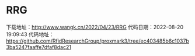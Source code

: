 # RRG
下载地址：http://www.wangk.cn/2022/04/23/RRG
代码日期：2022-08-20 19:09:43
代码地址：https://github.com/RfidResearchGroup/proxmark3/tree/ec403485b6c1037b3ba5247faaffe7dfaf8dac21

